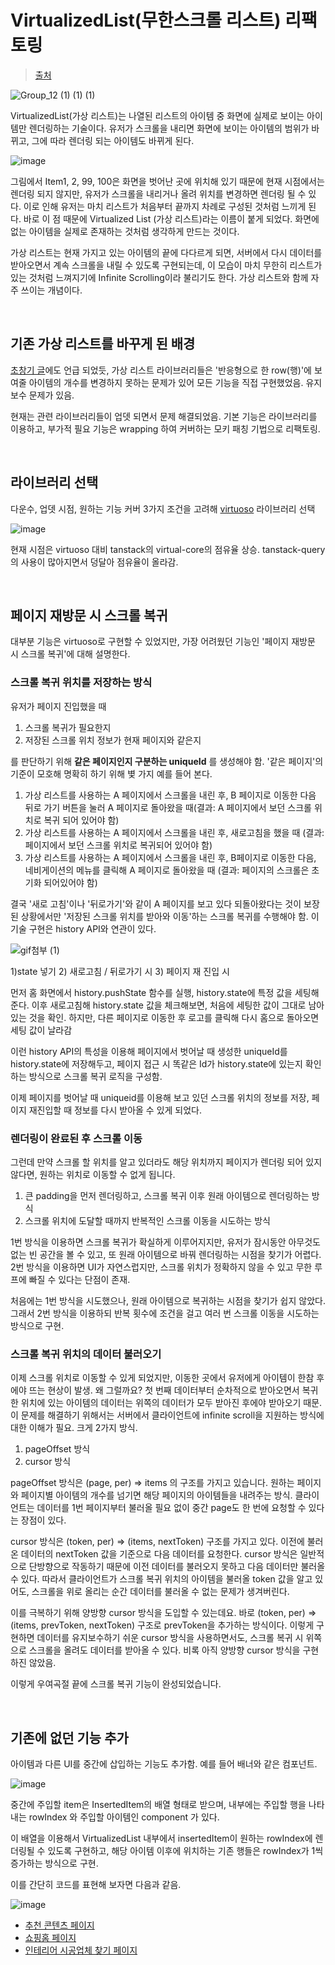 # VirtualizedList(무한스크롤 리스트) 리팩토링

> [출처](https://www.bucketplace.com/post/2024-09-11-virtualizedlist-%EB%AC%B4%ED%95%9C%EC%8A%A4%ED%81%AC%EB%A1%A4-%EB%A6%AC%EC%8A%A4%ED%8A%B8-%EB%A6%AC%ED%8C%A9%ED%86%A0%EB%A7%81-%EA%B0%9C%EB%B0%9C-%EC%9D%B4%EC%95%BC%EA%B8%B0/)

![Group_12 (1) (1) (1)](https://github.com/user-attachments/assets/7c7809fd-7784-405c-b2ae-4bca8db7b79a)

VirtualizedList(가상 리스트)는 나열된 리스트의 아이템 중 화면에 실제로 보이는 아이템만 렌더링하는 기술이다. 유저가 스크롤을 내리면 화면에 보이는 아이템의 범위가 바뀌고, 그에 따라 렌더링 되는 아이템도 바뀌게 된다.

![image](https://github.com/user-attachments/assets/ddeaef1d-7398-40ed-9476-73767b569816)

그림에서 Item1, 2, 99, 100은 화면을 벗어난 곳에 위치해 있기 때문에 현재 시점에서는 렌더링 되지 않지만, 유저가 스크롤을 내리거나 올려 위치를 변경하면 렌더링 될 수 있다. 이로 인해 유저는 마치 리스트가 처음부터 끝까지 차례로 구성된 것처럼 느끼게 된다. 바로 이 점 때문에 Virtualized List (가상 리스트)라는 이름이 붙게 되었다. 화면에 없는 아이템을 실제로 존재하는 것처럼 생각하게 만드는 것이다.

가상 리스트는 현재 가지고 있는 아이템의 끝에 다다르게 되면, 서버에서 다시 데이터를 받아오면서 계속 스크롤을 내릴 수 있도록 구현되는데, 이 모습이 마치 무한히 리스트가 있는 것처럼 느껴지기에 Infinite Scrolling이라 불리기도 한다. 가상 리스트와 함께 자주 쓰이는 개념이다.

<br/>

## 기존 가상 리스트를 바꾸게 된 배경

[초창기 글](https://www.bucketplace.com/post/2020-09-10-%EC%98%A4%EB%8A%98%EC%9D%98%EC%A7%91-%EB%82%B4-%EB%AC%B4%ED%95%9C%EC%8A%A4%ED%81%AC%EB%A1%A4-%EA%B0%9C%EB%B0%9C%EA%B8%B0/)에도 언급 되었듯, 가상 리스트 라이브러리들은 '반응형으로 한 row(행)'에 보여줄 아이템의 개수를 변경하지 못하는 문제가 있어 모든 기능을 직접 구현했었음. 유지 보수 문제가 있음.

현재는 관련 라이브러리들이 업뎃 되면서 문제 해결되었음. 기본 기능은 라이브러리를 이용하고, 부가적 필요 기능은 wrapping 하여 커버하는 모키 패칭 기법으로 리팩토링.

<br/>

## 라이브러리 선택

다운수, 업뎃 시점, 원하는 기능 커버 3가지 조건을 고려해 [virtuoso](https://virtuoso.dev/) 라이브러리 선택

![image](https://github.com/user-attachments/assets/2707cd92-c0c3-456b-9e40-e8a239177f03)

현재 시점은 virtuoso 대비 tanstack의 virtual-core의 점유율 상승. tanstack-query의 사용이 많아지면서 덩달아 점유율이 올라감.

<br/>

## 페이지 재방문 시 스크롤 복귀

대부분 기능은 virtuoso로 구현할 수 있었지만, 가장 어려웠던 기능인 '페이지 재방문 시 스크롤 복귀'에 대해 설명한다.

### 스크롤 복귀 위치를 저장하는 방식

유저가 페이지 진입했을 때

1. 스크롤 복귀가 필요한지
2. 저장된 스크롤 위치 정보가 현재 페이지와 같은지

를 판단하기 위해 **같은 페이지인지 구분하는 uniqueId** 를 생성해야 함. '같은 페이지'의 기준이 모호해 명확히 하기 위해 볓 가지 예를 들어 본다.

1. 가상 리스트를 사용하는 A 페이지에서 스크롤을 내린 후, B 페이지로 이동한 다음 뒤로 가기 버튼을 눌러 A 페이지로 돌아왔을 때(결과: A 페이지에서 보던 스크롤 위치로 복귀 되어 있어야 함)
2. 가상 리스트를 사용하는 A 페이지에서 스크롤을 내린 후, 새로고침을 했을 때 (결과: 페이지에서 보던 스크롤 위치로 복귀되어 있어야 함)
3. 가상 리스트를 사용하는 A 페이지에서 스크롤을 내린 후, B페이지로 이동한 다음, 네비게이션의 메뉴를 클릭해 A 페이지로 돌아왔을 때 (결과: 페이지의 스크롤은 초기화 되어있어야 함)

결국 '새로 고침'이나 '뒤로가기'와 같이 A 페이지를 보고 있다 되돌아왔다는 것이 보장된 상황에서만 '저장된 스크롤 위치를 받아와 이동'하는 스크롤 복귀를 수행해야 함. 이 기술 구현은 history API와 연관이 있다.

![gif첨부 (1)](https://github.com/user-attachments/assets/54d64a68-fba5-47e4-9e45-0a93f12f1cc2)

1)state 넣기 2) 새로고침 / 뒤로가기 시 3) 페이지 재 진입 시

먼저 홈 화면에서 history.pushState 함수를 실행, history.state에 특정 값을 세팅해준다. 이후 새로고침해 history.state 값을 체크해보면, 처음에 세팅한 값이 그대로 남아있는 것을 확인. 하지만, 다른 페이지로 이동한 후 로고를 클릭해 다시 홈으로 돌아오면 세팅 값이 날라감

이런 history API의 특성을 이용해 페이지에서 벗어날 때 생성한 uniqueId를 history.state에 저장해두고, 페이지 접근 시 똑같은 Id가 history.state에 있는지 확인하는 방식으로 스크롤 복귀 로직을 구성함.

이제 페이지를 벗어날 때 uniqueid를 이용해 보고 있던 스크롤 위치의 정보를 저장, 페이지 재진입할 때 정보를 다시 받아올 수 있게 되었다.

### 렌더링이 완료된 후 스크롤 이동

그런데 만약 스크롤 할 위치를 알고 있더라도 해당 위치까지 페이지가 렌더링 되어 있지 않다면, 원하는 위치로 이동할 수 없게 됩니다.

1. 큰 padding을 먼저 렌더링하고, 스크롤 복귀 이후 원래 아이템으로 렌더링하는 방식
2. 스크롤 위치에 도달할 때까지 반복적인 스크롤 이동을 시도하는 방식

1번 방식을 이용하면 스크롤 복귀가 확실하게 이루어지지만, 유저가 잠시동안 아무것도 없는 빈 공간을 볼 수 있고, 또 원래 아이템으로 바꿔 렌더링하는 시점을 찾기가 어렵다. 2번 방식을 이용하면 UI가 자연스럽지만, 스크롤 위치가 정확하지 않을 수 있고 무한 루프에 빠질 수 있다는 단점이 존재.

처음에는 1번 방식을 시도했으나, 원래 아이템으로 복귀하는 시점을 찾기가 쉽지 않았다. 그래서 2번 방식을 이용하되 반복 횟수에 조건을 걸고 여러 번 스크롤 이동을 시도하는 방식으로 구현.

### 스크롤 복귀 위치의 데이터 불러오기

이제 스크롤 위치로 이동할 수 있게 되었지만, 이동한 곳에서 유저에게 아이템이 한참 후에야 뜨는 현상이 발생. 왜 그럴까요? 첫 번째 데이터부터 순차적으로 받아오면서 복귀한 위치에 있는 아이템의 데이터는 위쪽의 데이터가 모두 받아진 후에야 받아오기 때문. 이 문제를 해결하기 위해서는 서버에서 클라이언트에 infinite scroll을 지원하는 방식에 대한 이해가 필요. 크게 2가지 방식.

1. pageOffset 방식
2. cursor 방식

pageOffset 방식은 (page, per) ⇒ items 의 구조를 가지고 있습니다. 원하는 페이지와 페이지별 아이템의 개수를 넘기면 해당 페이지의 아이템들을 내려주는 방식. 클라이언트는 데이터를 1번 페이지부터 불러올 필요 없이 중간 page도 한 번에 요청할 수 있다는 장점이 있다.

cursor 방식은 (token, per) ⇒ (items, nextToken) 구조를 가지고 있다. 이전에 불러온 데이터의 nextToken 값을 기준으로 다음 데이터를 요청한다. cursor 방식은 일반적으로 단방향으로 작동하기 때문에 이전 데이터를 불러오지 못하고 다음 데이터만 불러올 수 있다. 따라서 클라이언트가 스크롤 복귀 위치의 아이템을 불러올 token 값을 알고 있어도, 스크롤을 위로 올리는 순간 데이터를 불러올 수 없는 문제가 생겨버린다.

이를 극복하기 위해 양방향 cursor 방식을 도입할 수 있는데요. 바로 (token, per) ⇒ (items, prevToken, nextToken) 구조로 prevToken을 추가하는 방식이다. 이렇게 구현하면 데이터를 유지보수하기 쉬운 cursor 방식을 사용하면서도, 스크롤 복귀 시 위쪽으로 스크롤을 올려도 데이터를 받아올 수 있다. 비록 아직 양방향 cursor 방식을 구현하진 않았음.

이렇게 우여곡절 끝에 스크롤 복귀 기능이 완성되었습니다.

<br/>

## 기존에 없던 기능 추가

 아이템과 다른 UI를 중간에 삽입하는 기능도 추가함. 예를 들어 배너와 같은 컴포넌트.

![image](https://github.com/user-attachments/assets/3851f6e6-fcf8-4279-911b-f265bc01d94b)

중간에 주입할 item은 InsertedItem의 배열 형태로 받으며, 내부에는 주입할 행을 나타내는 rowIndex 와 주입할 아이템인 component 가 있다.

이 배열을 이용해서 VirtualizedList 내부에서 insertedItem이 원하는 rowIndex에 렌더링될 수 있도록 구현하고, 해당 아이템 이후에 위치하는 기존 행들은 rowIndex가 1씩 증가하는 방식으로 구현.

이를 간단히 코드를 표현해 보자면 다음과 같음.

![image](https://github.com/user-attachments/assets/41ba30af-5ae4-4bc9-ba5c-86103c1f0514)

- [추천 콘텐츠 페이지](https://contents.ohou.se/topics/recommend)
- [쇼핑홈 페이지](https://store.ohou.se/)
- [인테리어 시공업체 찾기 페이지](https://o2o.ohou.se/remodeling/business/discovery)
